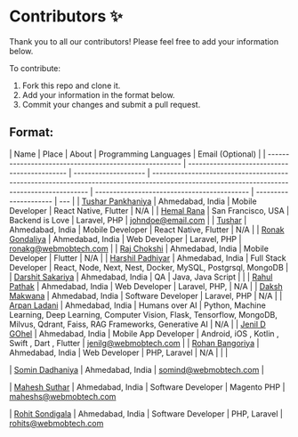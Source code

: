 # Contributors ✨

Thank you to all our contributors! Please feel free to add your information below.

To contribute:

1. Fork this repo and clone it.
2. Add your information in the format below.
3. Commit your changes and submit a pull request.

## Format:

| Name                                                   | Place                                        | About                | Programming Languages                                                                                                                      | Email (Optional)                            |
| ------------------------------------------------------ | -------------------------------------------- | -------------------- | ------------------------------------------------------------------------------------------------------------------------------------------ | ------------------------------------------- | --------------------- | --- |
| [Tushar Pankhaniya](https://github.com/wmt-mob-tushar) | Ahmedabad, India                             | Mobile Developer     | React Native, Flutter                                                                                                                      | N/A                                         |
| [Hemal Rana](https://github.com/johndoe)               | San Francisco, USA                           | Backend is Love      | Laravel, PHP                                                                                                                               | johndoe@email.com                           |
| [Tushar](https://github.com/wmt-mob-tushar)            | Ahmedabad, India                             | Mobile Developer     | React Native, Flutter                                                                                                                      | N/A                                         |
| [Ronak Gondaliya](https://github.com/wmt-web-ronakg/)  | Ahmedabad, India                             | Web Developer        | Laravel, PHP                                                                                                                               | ronakg@webmobtech.com                       |
| [Raj Chokshi](https://github.com/wmt-raj-mobile/)      | Ahmedabad, India                             | Mobile Developer     | Flutter                                                                                                                                    | N/A                                         |
| [Harshil Padhiyar](https://github.com/harshilphs)      | Ahmedabad, India                             | Full Stack Developer | React, Node, Next, Nest, Docker, MySQL, Postgrsql, MongoDB                                                                                 |
| [Darshit Sakariya](https://github.com/DarshitSakariya) | Ahmedabad, India                             | QA                   | Java, Java Script                                                                                                                          |                                             |
| [Rahul Pathak](https://github.com/rahulpathak1706/)    | Ahmedabad, India                             | Web Developer        | Laravel, PHP,                                                                                                                              | N/A                                         |
| [Daksh Makwana](https://github.com/daksh-wmt)          | Ahmedabad, India                             | Software Developer   | Laravel, PHP                                                                                                                               | N/A                                         |
| [Arpan Ladani](https://github.com/wmt-web-arpanl)      | Ahmedabad, India                             | Humans over AI       | Python, Machine Learning, Deep Learning, Computer Vision, Flask, Tensorflow, MongoDB, Milvus, Qdrant, Faiss, RAG Frameworks, Generative AI | N/A                                         |
| [Jenil D GOhel](https://github.com/wm-jenildgohel)     | Ahmedabad, India                             | Mobile App Developer | Android, iOS , Kotlin , Swift , Dart , Flutter                                                                                             | jenilg@webmobtech.com                       |
| [Rohan Bangoriya](https://github.com/RohanB-WMT/)      | Ahmedabad, India                             | Web Developer        | PHP, Laravel                                                                                                                               | N/A                                         |
| <!--                                                   | [YOUR NAME](https://github.com/your-profile) | Your City, Country   | Short bio or introduction                                                                                                                  | List the languages you know or are learning | Your email (optional) | --> |

<!--^^^^^ Write your information here without blank spacing ^^^^ -->

| [Somin Dadhaniya](https://github.com/DadhaniyaSomin/DadhaniyaSomin) | Ahmedabad, India | somind@webmobtech.com |

| [Mahesh Suthar](https://github.com/web-mob-maheshs) | Ahmedabad, India | Software Developer | Magento PHP | maheshs@webmobtech.com 

| [Rohit Sondigala](https://github.com/Rohits0112) | Ahmedabad, India | Software Developer | PHP, Laravel | rohits@webmobtech.com 